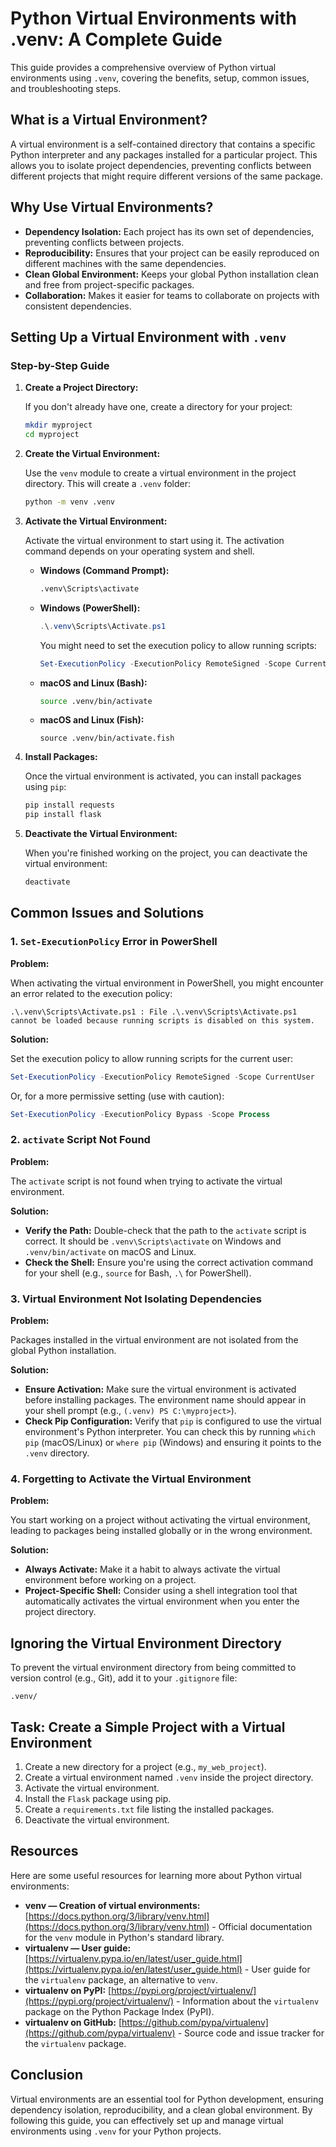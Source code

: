 # Python Virtual Environments with .venv: A Complete Guide

This guide provides a comprehensive overview of Python virtual environments using `.venv`, covering the benefits, setup, common issues, and troubleshooting steps.

## What is a Virtual Environment?

A virtual environment is a self-contained directory that contains a specific Python interpreter and any packages installed for a particular project. This allows you to isolate project dependencies, preventing conflicts between different projects that might require different versions of the same package.

## Why Use Virtual Environments?

*   **Dependency Isolation:** Each project has its own set of dependencies, preventing conflicts between projects.
*   **Reproducibility:** Ensures that your project can be easily reproduced on different machines with the same dependencies.
*   **Clean Global Environment:** Keeps your global Python installation clean and free from project-specific packages.
*   **Collaboration:** Makes it easier for teams to collaborate on projects with consistent dependencies.

## Setting Up a Virtual Environment with `.venv`

### Step-by-Step Guide

1.  **Create a Project Directory:**

    If you don't already have one, create a directory for your project:

    ```bash
    mkdir myproject
    cd myproject
    ```

2.  **Create the Virtual Environment:**

    Use the `venv` module to create a virtual environment in the project directory. This will create a `.venv` folder:

    ```bash
    python -m venv .venv
    ```

3.  **Activate the Virtual Environment:**

    Activate the virtual environment to start using it. The activation command depends on your operating system and shell.

    *   **Windows (Command Prompt):**

        ```bash
        .venv\Scripts\activate
        ```

    *   **Windows (PowerShell):**

        ```powershell
        .\.venv\Scripts\Activate.ps1
        ```

        You might need to set the execution policy to allow running scripts:

        ```powershell
        Set-ExecutionPolicy -ExecutionPolicy RemoteSigned -Scope CurrentUser
        ```

    *   **macOS and Linux (Bash):**

        ```bash
        source .venv/bin/activate
        ```

    *   **macOS and Linux (Fish):**

        ```fish
        source .venv/bin/activate.fish
        ```

4.  **Install Packages:**

    Once the virtual environment is activated, you can install packages using `pip`:

    ```bash
    pip install requests
    pip install flask
    ```

5.  **Deactivate the Virtual Environment:**

    When you're finished working on the project, you can deactivate the virtual environment:

    ```bash
    deactivate
    ```

## Common Issues and Solutions

### 1. `Set-ExecutionPolicy` Error in PowerShell

**Problem:**

When activating the virtual environment in PowerShell, you might encounter an error related to the execution policy:

```
.\.venv\Scripts\Activate.ps1 : File .\.venv\Scripts\Activate.ps1 cannot be loaded because running scripts is disabled on this system.
```

**Solution:**

Set the execution policy to allow running scripts for the current user:

```powershell
Set-ExecutionPolicy -ExecutionPolicy RemoteSigned -Scope CurrentUser
```

Or, for a more permissive setting (use with caution):

```powershell
Set-ExecutionPolicy -ExecutionPolicy Bypass -Scope Process
```

### 2. `activate` Script Not Found

**Problem:**

The `activate` script is not found when trying to activate the virtual environment.

**Solution:**

*   **Verify the Path:** Double-check that the path to the `activate` script is correct. It should be `.venv\Scripts\activate` on Windows and `.venv/bin/activate` on macOS and Linux.
*   **Check the Shell:** Ensure you're using the correct activation command for your shell (e.g., `source` for Bash, `.\` for PowerShell).

### 3. Virtual Environment Not Isolating Dependencies

**Problem:**

Packages installed in the virtual environment are not isolated from the global Python installation.

**Solution:**

*   **Ensure Activation:** Make sure the virtual environment is activated before installing packages. The environment name should appear in your shell prompt (e.g., `(.venv) PS C:\myproject>`).
*   **Check Pip Configuration:** Verify that `pip` is configured to use the virtual environment's Python interpreter. You can check this by running `which pip` (macOS/Linux) or `where pip` (Windows) and ensuring it points to the `.venv` directory.

### 4. Forgetting to Activate the Virtual Environment

**Problem:**

You start working on a project without activating the virtual environment, leading to packages being installed globally or in the wrong environment.

**Solution:**

*   **Always Activate:** Make it a habit to always activate the virtual environment before working on a project.
*   **Project-Specific Shell:** Consider using a shell integration tool that automatically activates the virtual environment when you enter the project directory.

## Ignoring the Virtual Environment Directory

To prevent the virtual environment directory from being committed to version control (e.g., Git), add it to your `.gitignore` file:

```
.venv/
```

## Task: Create a Simple Project with a Virtual Environment

1.  Create a new directory for a project (e.g., `my_web_project`).
2.  Create a virtual environment named `.venv` inside the project directory.
3.  Activate the virtual environment.
4.  Install the `Flask` package using pip.
5.  Create a `requirements.txt` file listing the installed packages.
6.  Deactivate the virtual environment.

## Resources

Here are some useful resources for learning more about Python virtual environments:

*   **venv — Creation of virtual environments:** [https://docs.python.org/3/library/venv.html](https://docs.python.org/3/library/venv.html) - Official documentation for the `venv` module in Python's standard library.
*   **virtualenv — User guide:** [https://virtualenv.pypa.io/en/latest/user_guide.html](https://virtualenv.pypa.io/en/latest/user_guide.html) - User guide for the `virtualenv` package, an alternative to `venv`.
*   **virtualenv on PyPI:** [https://pypi.org/project/virtualenv/](https://pypi.org/project/virtualenv/) - Information about the `virtualenv` package on the Python Package Index (PyPI).
*   **virtualenv on GitHub:** [https://github.com/pypa/virtualenv](https://github.com/pypa/virtualenv) - Source code and issue tracker for the `virtualenv` package.

## Conclusion

Virtual environments are an essential tool for Python development, ensuring dependency isolation, reproducibility, and a clean global environment. By following this guide, you can effectively set up and manage virtual environments using `.venv` for your Python projects.
